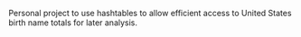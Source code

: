Personal project to use hashtables to allow efficient access to United States birth name totals for later analysis.
